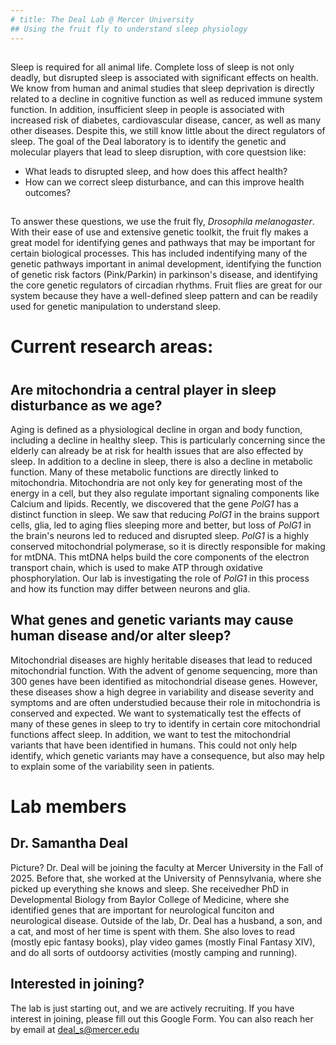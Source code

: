 ```yaml
---
# title: The Deal Lab @ Mercer University
## Using the fruit fly to understand sleep physiology
---
```

##
Sleep is required for all animal life. Complete loss of sleep is not only deadly, but disrupted sleep is associated with significant effects on health. We know from human and animal studies that sleep deprivation is directly related to a decline in cognitive function as well as reduced immune system function. In addition, insufficient sleep in people is associated with increased risk of diabetes, cardiovascular disease, cancer, as well as many other diseases. Despite this, we still know little about the direct regulators of sleep. The goal of the Deal laboratory is to identify the genetic and molecular players that lead to sleep disruption, with core questsion like:  
- What leads to disrupted sleep, and how does this affect health?
- How can we correct sleep disturbance, and can this improve health outcomes? 
##
To answer these questions, we use the fruit fly, *Drosophila melanogaster*.  With their ease of use and extensive genetic toolkit, the fruit fly makes a great model for identifying genes and pathways that may be important for certain biological processes. This has included indentifying many of the genetic pathways important in animal development, identifying the function of genetic risk factors (Pink/Parkin) in parkinson's disease, and identifying the core genetic regulators of circadian rhythms. Fruit flies are great for our system because they have a well-defined sleep pattern and can be readily used for genetic manipulation to understand sleep. 
#
# Current research areas: 
#
## Are mitochondria a central player in sleep disturbance as we age? 
Aging is defined as a physiological decline in organ and body function, including a decline in healthy sleep. This is particularly concerning since the elderly can already be at risk for health issues that are also effected by sleep. In addition to a decline in sleep, there is also a decline in metabolic function. Many of these metabolic functions are directly linked to mitochondria. Mitochondria are not only key for generating most of the energy in a cell, but they also regulate important signaling components like Calcium and lipids. Recently, we discovered that the gene *PolG1* has a distinct function in sleep. We saw that reducing *PolG1* in the brains support cells, glia, led to aging flies sleeping more and better, but loss of *PolG1* in the brain's neurons led to reduced and disrupted sleep. *PolG1* is a highly conserved mitochondrial polymerase, so it is directly responsible for making for mtDNA. This mtDNA helps build the core components of the electron transport chain, which is used to make ATP through oxidative phosphorylation. Our lab is investigating the role of *PolG1* in this process and how its function may differ between neurons and glia. 
##
## What genes and genetic variants may cause human disease and/or alter sleep?  
Mitochondrial diseases are highly heritable diseases that lead to reduced mitochondrial function. With the advent of genome sequencing, more than 300 genes have been identified as mitochondrial disease genes. However, these diseases show a high degree in variability and disease severity and symptoms and are often understudied because their role in mitochondria is conserved and expected. We want to systematically test the effects of many of these genes in sleep to try to identify in certain core mitochondrial functions affect sleep. In addition, we want to test the mitochondrial variants that have been identified in humans. This could not only help identify, which genetic variants may have a consequence, but also may help to explain some of the variability seen in patients. 

# Lab members
## Dr. Samantha Deal
Picture? 
Dr. Deal will be joining the faculty at Mercer University in the Fall of 2025. Before that, she worked at the University of Pennsylvania, where she picked up everything she knows and sleep. She receivedher PhD in Developmental Biology from Baylor College of Medicine, where she identified genes that are important for neurological funciton and neurological disease. Outside of the lab, Dr. Deal has a husband, a son, and a cat, and most of her time is spent with them. She also loves to read (mostly epic fantasy books), play video games (mostly Final Fantasy XIV), and do all sorts of outdoorsy activities (mostly camping and running). 
## Interested in joining? 
The lab is just starting out, and we are actively recruiting. If you have interest in joining, please fill out this Google Form. 
You can also reach her by email at deal_s@mercer.edu
